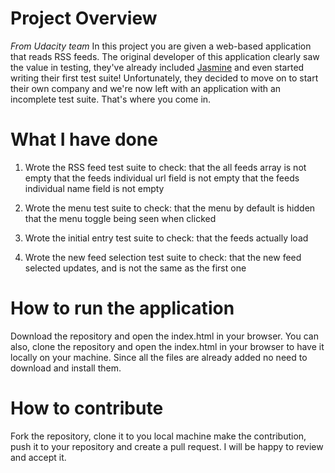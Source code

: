 # Project Overview
_From Udacity team_
In this project you are given a web-based application that reads RSS feeds. The original developer of this application clearly saw the value in testing, they've already included [Jasmine](http://jasmine.github.io/) and even started writing their first test suite! Unfortunately, they decided to move on to start their own company and we're now left with an application with an incomplete test suite. That's where you come in.

# What I have done

1. Wrote the RSS feed test suite to check:
		that the all feeds array is not empty
		that the feeds individual url field is not empty
		that the feeds individual name field is not empty

2. Wrote the menu test suite to check:
		that the menu by default is hidden
		that the menu toggle being seen when clicked

3. Wrote the initial entry test suite to check:
		that the feeds actually load

4. Wrote the new feed selection test suite to check:
		that the new feed selected updates, and is not the same as the first one

# How to run the application

Download the repository and open the index.html in your browser. 
You can also, clone the repository and open the index.html in your browser to have it locally on your machine.
Since all the files are already added no need to download and install them.

# How to contribute

Fork the repository, clone it to you local machine make the contribution, push it to your repository and create a pull request. I will be happy to review and accept it.

